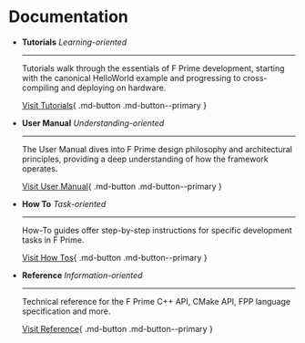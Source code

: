 # Documentation


<div class="grid cards" markdown>

-   <span class="card-title">__Tutorials__</span> *Learning-oriented*

    ---

    Tutorials walk through the essentials of F Prime development, starting with the canonical HelloWorld example and progressing to cross-compiling and deploying on hardware.

    [Visit Tutorials](tutorials/index.md){ .md-button .md-button--primary }

-   <span class="card-title">__User Manual__</span> *Understanding-oriented*

    ---

    The User Manual dives into F Prime design philosophy and architectural principles, providing a deep understanding of how the framework operates.

    [Visit User Manual](user-manual/index.md){ .md-button .md-button--primary }

-   <span class="card-title">__How To__</span> *Task-oriented*

    ---

    How-To guides offer step-by-step instructions for specific development tasks in F Prime.

    [Visit How Tos](how-to/index.md){ .md-button .md-button--primary }

-   <span class="card-title">__Reference__</span> *Information-oriented*

    ---

    Technical reference for the F Prime C++ API, CMake API, FPP language specification and more.

    [Visit Reference](reference/index.md){ .md-button .md-button--primary }


</div>